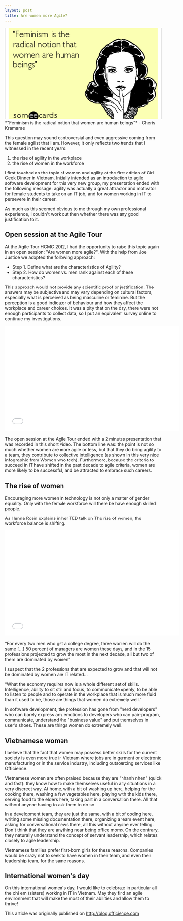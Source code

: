 ```yaml
---
layout: post 
title: Are women more Agile?
---
```

<img src="/images/fulls/feminism-is-the-radical-notion-that-women-are-human-beings-42eaf.png" class="fit image"/> 
*"Feminism is the radical notion that women are human beings"*
- Cheris Kramarae

This question may sound controversial and even aggressive coming from the female agilist that I am. However, it only reflects two trends that I witnessed in the recent years:

1. the rise of agility in the workplace
2. the rise of women in the workforce

I first touched on the topic of women and agility at the first edition of Girl Geek Dinner in Vietnam. Initially intended as an introduction to agile software development for this very new group, my presentation ended with the following message: agility was actually a great attractor and motivator for female students to take on an IT job, and for women working in IT to persevere in their career.

As much as this seemed obvious to me through my own professional experience, I couldn't work out then whether there was any good justification to it.

## Open session at the Agile Tour

At the Agile Tour HCMC 2012, I had the opportunity to raise this topic again in an open session: "Are women more agile?". With the help from Joe Justice we adopted the following approach:

+ Step 1. Define what are the characteristics of Agility?
+ Step 2. How do women vs. men rank against each of these characteristics?

This approach would not provide any scientific proof or justification. The answers may be subjective and may vary depending on cultural factors, especially what is perceived as being masculine or feminine. But the perception is a good indicator of behaviour and how they affect the workplace and career choices. It was a pity that on the day, there were not enough participants to collect data, so I put an equivalent survey online to continue my investigations.

<iframe width="560" height="340" src="//www.youtube.com/embed/u3kB6NT_DwU" frameborder="0" allowfullscreen></iframe>

The open session at the Agile Tour ended with a 2 minutes presentation that was recorded in this short video. The bottom line was: the point is not so much whether women are more agile or less, but that they do bring agility to a team, they contribute to collective intelligence (as shown in this very nice infographic from Women who tech). Furthermore, because the criteria to succeed in IT have shifted in the past decade to agile criteria, women are more likely to be successful, and be attracted to embrace such careers.

## The rise of women

Encouraging more women in technology is not only a matter of gender equality. Only with the female workforce will there be have enough skilled people.

As Hanna Rosin explains in her TED talk on The rise of women, the workforce balance is shifting.

<iframe width="560" height="340" src="//www.youtube.com/embed/7ZymFMmpOa0" frameborder="0" allowfullscreen></iframe>

“For every two men who get a college degree, three women will do the same [...] 50 percent of managers are women these days,  and in the 15 professions projected to grow  the most in the next decade, all but two of them are dominated by women”

I suspect that the 2 professions that are expected to grow and that will not be dominated by women are IT related...

“What the economy requires now is a whole different set of skills. Intelligence, ability to sit still and focus, to communicate openly, to be able to listen to people and to operate in the workplace that is much more fluid than  it used to be, those are things that women do extremely well.”

In software development, the profession has gone from "nerd developers" who can barely express any emotions to developers who can pair-program, communicate, understand the "business value" and put themselves in user’s shoes. These are things women do extremely well.

## Vietnamese women

I believe that the fact that women may possess better skills for the current society is even more true in Vietnam where jobs are in garment or electronic manufacturing or in the service industry, including outsourcing services like Officience.

Vietnamese women are often praised because they are "nhanh nhen" (quick and fast): they know how to make themselves useful in any situations in a very discreet way. At home, with a bit of washing up here, helping for the cooking there, washing a few vegetables here, playing with the kids there, serving food to the elders here, taking part in a conversation there. All that without anyone having to ask them to do so.

In a development team, they are just the same, with a bit of coding here, writing some missing documentation there, organizing a team event here, asking for conversational news there, all this without anyone ever telling. Don't think that they are anything near being office moms. On the contrary, they naturally understand the concept of servant leadership, which relates closely to agile leadership.

Vietnamese families prefer first-born girls for these reasons. Companies would be crazy not to seek to have women in their team, and even their leadership team, for the same reasons.

## International women's day

On this international women's day, I would like to celebrate in particular all the chi em (sisters) working in IT in Vietnam. May they find an agile environment that will make the most of their abilities and allow them to thrive!


This article was originally published on http://blog.officience.com
